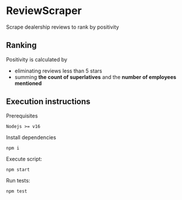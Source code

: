 # ReviewScraper
Scrape dealership reviews to rank by positivity

## Ranking
Positivity is calculated by 
- eliminating reviews less than 5 stars
- summing **the count of superlatives** and the **number of employees mentioned**


## Execution instructions
Prerequisites
```
Nodejs >= v16
```
Install dependencies
```
npm i
```

Execute script:
```
npm start
```

Run tests:
```
npm test
```